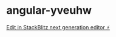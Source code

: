 # angular-yveuhw

[Edit in StackBlitz next generation editor ⚡️](https://stackblitz.com/~/github.com/Kaminto/angular-yveuhw)
